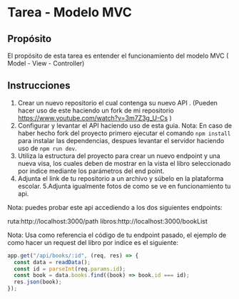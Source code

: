 # Tarea -  Modelo MVC

## Propósito

El propósito de esta tarea es entender el funcionamiento del modelo MVC ( Model - View - Controller) 

## Instrucciones

1. Crear un nuevo repositorio el cual contenga su nuevo API . (Pueden hacer uso de este haciendo un fork de mi repositorio https://www.youtube.com/watch?v=3m7Z3g_U-Cs )
2. Configurar y levantar el API haciendo uso de esta guia.
Nota:  En caso de haber hecho fork del proyecto primero ejecutar el comando `npm install` para instalar las dependencias, despues levantar el servidor haciendo uso de `npm run dev`.
3. Utiliza la estructura del proyecto para crear un nuevo endpoint y una nueva visa, los cuales deben de mostrar en la vista el libro seleccionado por indice mediante los parámetros del end point.
4. Adjunta el link de tu repositorio a un archivo y súbelo en la plataforma escolar.
5.Adjunta igualmente fotos de como se ve en funcionamiento tu api.

Nota: puedes probar este api accediendo a los dos siguientes endpoints:

ruta:http://localhost:3000/path
libros:http://localhost:3000/bookList

Nota: Usa como referencia el código de tu endpoint pasado, el ejemplo de como hacer un request del libro por indice es el siguiente:

```javascript
app.get("/api/books/:id", (req, res) => {
  const data = readData();
  const id = parseInt(req.params.id);
  const book = data.books.find((book) => book.id === id);
  res.json(book);
});


